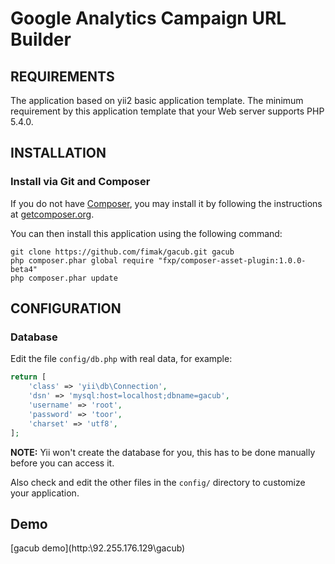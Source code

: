 Google Analytics Campaign URL Builder
=====================================


REQUIREMENTS
------------

The application based on yii2 basic application template.
The minimum requirement by this application template that your Web server supports PHP 5.4.0.


INSTALLATION
------------

### Install via Git and Composer

If you do not have [Composer](http://getcomposer.org/), you may install it by following the instructions
at [getcomposer.org](http://getcomposer.org/doc/00-intro.md#installation-nix).

You can then install this application using the following command:

~~~
git clone https://github.com/fimak/gacub.git gacub
php composer.phar global require "fxp/composer-asset-plugin:1.0.0-beta4"
php composer.phar update
~~~


CONFIGURATION
-------------

### Database

Edit the file `config/db.php` with real data, for example:

```php
return [
    'class' => 'yii\db\Connection',
    'dsn' => 'mysql:host=localhost;dbname=gacub',
    'username' => 'root',
    'password' => 'toor',
    'charset' => 'utf8',
];
```

**NOTE:** Yii won't create the database for you, this has to be done manually before you can access it.

Also check and edit the other files in the `config/` directory to customize your application.


Demo
----

[gacub demo](http:\\92.255.176.129\gacub\)
